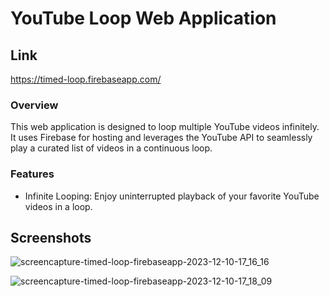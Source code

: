 
# YouTube Loop Web Application

## Link
https://timed-loop.firebaseapp.com/

### Overview
This web application is designed to loop multiple YouTube videos infinitely. It uses Firebase for hosting and leverages the YouTube API to seamlessly play a curated list of videos in a continuous loop.

### Features
- Infinite Looping: Enjoy uninterrupted playback of your favorite YouTube videos in a loop.

## Screenshots
![screencapture-timed-loop-firebaseapp-2023-12-10-17_16_16](https://github.com/oroorro/youtube--loop/assets/125522402/01ee0f2f-afb8-440c-bfb3-0205561b05a6)

![screencapture-timed-loop-firebaseapp-2023-12-10-17_18_09](https://github.com/oroorro/youtube--loop/assets/125522402/46a33b78-bfd7-4411-b8b2-755f6dee1566)


